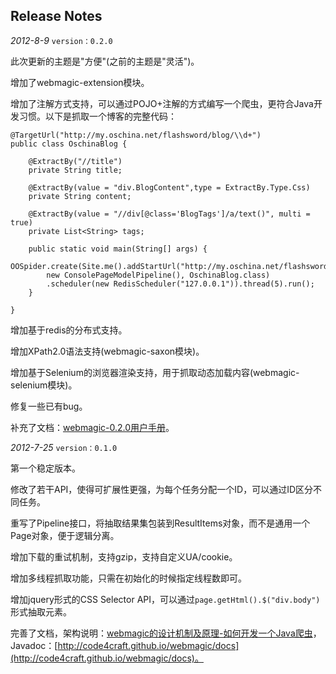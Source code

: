 Release Notes
----
*2012-8-9* `version：0.2.0`

此次更新的主题是"方便"(之前的主题是"灵活")。

增加了webmagic-extension模块。

增加了注解方式支持，可以通过POJO+注解的方式编写一个爬虫，更符合Java开发习惯。以下是抓取一个博客的完整代码：

    @TargetUrl("http://my.oschina.net/flashsword/blog/\\d+")
    public class OschinaBlog {

        @ExtractBy("//title")
        private String title;

        @ExtractBy(value = "div.BlogContent",type = ExtractBy.Type.Css)
        private String content;

        @ExtractBy(value = "//div[@class='BlogTags']/a/text()", multi = true)
        private List<String> tags;

        public static void main(String[] args) {
            OOSpider.create(Site.me().addStartUrl("http://my.oschina.net/flashsword/blog"),
            new ConsolePageModelPipeline(), OschinaBlog.class)
            .scheduler(new RedisScheduler("127.0.0.1")).thread(5).run();
        }

    }

增加基于redis的分布式支持。

增加XPath2.0语法支持(webmagic-saxon模块)。

增加基于Selenium的浏览器渲染支持，用于抓取动态加载内容(webmagic-selenium模块)。

修复一些已有bug。

补充了文档：[webmagic-0.2.0用户手册](http://code4craft.github.io/webmagic/)。

*2012-7-25* `version：0.1.0`

第一个稳定版本。

修改了若干API，使得可扩展性更强，为每个任务分配一个ID，可以通过ID区分不同任务。

重写了Pipeline接口，将抽取结果集包装到ResultItems对象，而不是通用一个Page对象，便于逻辑分离。

增加下载的重试机制，支持gzip，支持自定义UA/cookie。

增加多线程抓取功能，只需在初始化的时候指定线程数即可。

增加jquery形式的CSS Selector API，可以通过`page.getHtml().$("div.body")`形式抽取元素。

完善了文档，架构说明：[webmagic的设计机制及原理-如何开发一个Java爬虫](http://my.oschina.net/flashsword/blog/145796)，Javadoc：[http://code4craft.github.io/webmagic/docs](http://code4craft.github.io/webmagic/docs)。